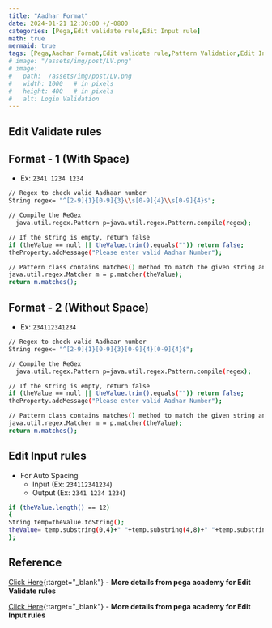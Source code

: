 ```yaml
---
title: "Aadhar Format"
date: 2024-01-21 12:30:00 +/-0800   
categories: [Pega,Edit validate rule,Edit Input rule]
math: true
mermaid: true
tags: [Pega,Aadhar Format,Edit validate rule,Pattern Validation,Edit Input Rule]
# image: "/assets/img/post/LV.png"
# image:
#   path:  /assets/img/post/LV.png
#   width: 1000   # in pixels
#   height: 400   # in pixels
#   alt: Login Validation
---
```

## Edit Validate rules
## Format - 1 (With Space)
* Ex: `2341 1234 1234`

```bash
// Regex to check valid Aadhaar number 
String regex= "^[2-9]{1}[0-9]{3}\\s[0-9]{4}\\s[0-9]{4}$";

// Compile the ReGex
  java.util.regex.Pattern p=java.util.regex.Pattern.compile(regex);

// If the string is empty, return false
if (theValue == null || theValue.trim().equals("")) return false;
theProperty.addMessage("Please enter valid Aadhar Number");

// Pattern class contains matches() method to match the given string and regular expression
java.util.regex.Matcher m = p.matcher(theValue);
return m.matches();
```
## Format - 2 (Without Space)
* Ex: `234112341234`

```bash
// Regex to check valid Aadhaar number 
String regex= "^[2-9]{1}[0-9]{3}[0-9]{4}[0-9]{4}$";

// Compile the ReGex
  java.util.regex.Pattern p=java.util.regex.Pattern.compile(regex);

// If the string is empty, return false
if (theValue == null || theValue.trim().equals("")) return false;
theProperty.addMessage("Please enter valid Aadhar Number");

// Pattern class contains matches() method to match the given string and regular expression
java.util.regex.Matcher m = p.matcher(theValue);
return m.matches();
```
## Edit Input rules
* For Auto Spacing
    * Input (Ex: `234112341234`)
    * Output (Ex: `2341 1234 1234`)

```bash
if (theValue.length() == 12)
{
String temp=theValue.toString();
theValue= temp.substring(0,4)+" "+temp.substring(4,8)+" "+temp.substring(8,12);
};
```
## Reference 
[Click Here](https://docs-previous.pega.com/reference/87/about-edit-validate-rules?){:target="_blank"} - **More details from pega academy for Edit Validate rules** 

[Click Here](https://docs-previous.pega.com/reference/87/about-edit-input-rules){:target="_blank"} - **More details from pega academy for Edit Input rules** 